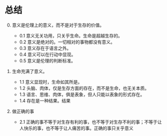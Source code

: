 # 总结

0. 意义是伦理上的意义，而不是对于生存的价值。
	- 0.1 意义无关功用，只关乎生命。生命是超越生存的。
	- 0.2 意义是绝对的。一切相对的事物都没有意义。
	- 0.3 意义存在于语言之外。
	- 0.4 意义可以在行动中显现。
	- 0.5 意义是伦理的判断标准。

1. 生命充满了意义。
	- 1.1 意义显现时，生命如其所是。
	- 1.2 头脑、肉体，仅是生存方面的存在，而不是生命，也无关本质。
	- 1.3 语言、思维、肉体，俱是表象，但人只能以表象的形式存在。
	- 1.4 存在是一种结果。结果

2. 做正确的事
	- 2.1 正确的事不等于对生存有利的事，也不等于对生存不利的事；不等于让人快乐的事，也不等于让人痛苦的事。正确的事只关乎意义
<!--stackedit_data:
eyJoaXN0b3J5IjpbLTE2Njc3MzIyMCw4MTA4NDk5MjAsMTQyNj
E2MTIyMyw2NjU2MjA4OTAsMTQzNDk5MjEyOCwtMTgzMDE2NTcx
OV19
-->
